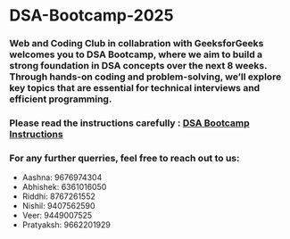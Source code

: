 # DSA-Bootcamp-2025
### Web and Coding Club in collabration with GeeksforGeeks welcomes you to DSA Bootcamp, where we aim to build a strong foundation in DSA concepts over the next 8 weeks. Through hands-on coding and problem-solving, we’ll explore key topics that are essential for technical interviews and efficient programming.

### Please read the instructions carefully : [DSA Bootcamp Instructions](https://docs.google.com/document/d/1DHvmnz_P_D2nBkVuFRPnpVzq_atfdSUjsdvPZXfcHi0/edit?usp=sharing)

### For any further querries, feel free to reach out to us:
  * Aashna: 9676974304
  * Abhishek: 6361016050
  * Riddhi: 8767261552
  * Nishil: 9407562590
  * Veer: 9449007525
  * Pratyaksh: 9662201929
